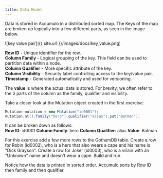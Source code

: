 ```yaml
---
title: Data Model
---
```

Data is stored in Accumulo in a distributed sorted map. The Keys of the map are broken up logically into a few different parts, 
as seen in the image below.

![key value pair]({{ site.url }}/images/docs/key_value.png)

**Row ID** - Unique identifier for the row.<br/>
**Column Family** - Logical grouping of the key. This field can be used to partition data within a node.<br/>
**Column Qualifier** - More specific attribute of the key.<br/>
**Column Visibility** - Security label controlling access to the key/value pair.<br/>
**Timestamp** - Generated automatically and used for versioning.

The **value** is where the actual data is stored. For brevity, we often refer to the 3 parts of the column as the family, qualifier and visibility. 

Take a closer look at the Mutation object created in the first exercise:
```java
Mutation mutation = new Mutation("id0001");
mutation.at().family("hero").qualifier("alias").put("Batman");
```
It can be broken down as follows: <br/>
**Row ID**: id0001  **Column Family**: hero  **Column Qualifier**: alias  **Value**: Batman

For this exercise add a few more rows to the GothamDB table.  Create a row for Robin (id0002), who is a hero that also wears a cape
and his name is "Dick Grayson".  Create a row for Joker (id0003), who is a villain with an "Unknown" name and doesn't wear a cape. Build and run.

Notice how the data is printed in sorted order. Accumulo sorts by Row ID then family and then qualifier.  
